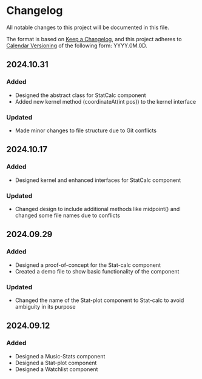 # Changelog

All notable changes to this project will be documented in this file.

The format is based on [Keep a Changelog](https://keepachangelog.com/en/1.1.0/),
and this project adheres to [Calendar Versioning](https://calver.org/) of
the following form: YYYY.0M.0D.

## 2024.10.31

### Added

- Designed the abstract class for StatCalc component
- Added new kernel method (coordinateAt(int pos)) to the kernel interface

### Updated

- Made minor changes to file structure due to Git conflicts

## 2024.10.17

### Added

- Designed kernel and enhanced interfaces for StatCalc component

### Updated

- Changed design to include additional methods like midpoint() and changed some file names due to conflicts

## 2024.09.29

### Added

- Designed a proof-of-concept for the Stat-calc component
- Created a demo file to show basic functionality of the component

### Updated

- Changed the name of the Stat-plot component to Stat-calc to avoid ambiguity in its purpose

## 2024.09.12

### Added

- Designed a Music-Stats component
- Designed a Stat-plot component
- Designed a Watchlist component
